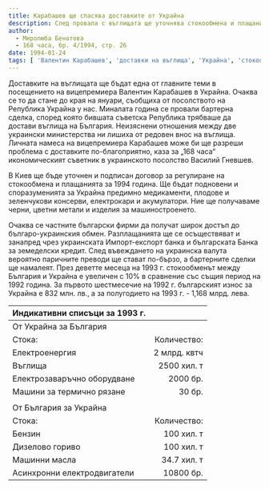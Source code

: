 ```yaml
---
title: Карабашев ще спасява доставките от Украйна
description: След провала с въглищата ще уточнява стокообмена и плащанията за 1994 г.
author: 
  - Миролюба Бенатова
  - 168 часа, бр. 4/1994, стр. 26
date: 1994-01-24
tags: [ 'Валентин Карабашев', 'доставки на въглища', 'Украйна', 'стокообмен' ]
---
```


Доставките на въглищата ще бъдат една от главните теми в посещението
на вицепремиера Валентин Карабашев в Украйна. Очаква се то да стане
до края на януари, съобщиха от посолството на Република Украйна у нас.
Миналата година се провали бартерна сделка, според която бившата
съветска Република трябваше да достави въглища на България. Неизяснени
отношения между две украински министерства ни лишиха от редовен внос на
въглища. Личната намеса на вицепремиера Карабашев може би ще разреши
проблема с доставките по-благоприятно, каза за „168 часа“ икономическият
съветник в украинското посолство Василий Гневшев.

В Киев ще бъде уточнен и подписан договор за регулиране на стокообмена и
плащанията за 1994 година. Ще бъдат подновени и споразуменията за Украйна
предимно медикаменти, плодове и зеленчукови консерви, електрокари и
акумулатори. Ние ще получаваме черни, цветни метали и изделия за
машиностроенето.

Очаква се частните български фирми да получат широк достъп до
българо-украинския обмен. Разплащанията ще се осъществяват и занапред
чрез украинската Импорт-експорт банка и българската Банка за земеделски
кредит. След въвеждането на украинска валута вероятно паричните преводи
ще стават по-бързо, а бартерните сделки ще намалеят. През деветте месеца
на 1993 г. стокообменът между България и Украйна е увеличен с 10% в
сравнение със същия период на 1992 година. За първото шестмесечие на
1992 г. българският износ за Украйна е 832 млн. лв., а за полугодието
на 1993 г. - 1,168 млрд. лева.

| Индикативни списъци за 1993 г. | |
|:----------|-------------:|
| От Украйна за България | |
| Стока:   | Количество:   |
| Електроенергия | 2 млрд. квтч |
| Въглища | 2500 хил. т |
| Електрозаваръчно оборудване | 2000 бр. |
| Машини за термично рязане | 30 бр. |
| | |
| От България за Украйна | |
| Стока:   | Количество:   |
| Бензин | 100 хил. т |
| Дизелово гориво | 100 хил. т |
| Машинни масла | 34.7 хил. т |
| Асинхронни електродвигатели | 10800 бр. |
